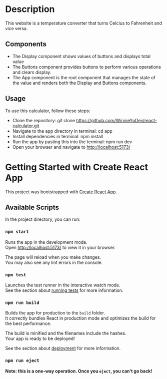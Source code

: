 # Description
This website is a temperature converter that turns Celcius to Fahrenheit and vice versa.



## Components
- The Display component shows values of buttons and displays total value 
- The Buttons component provides buttons to perform various operations and clears display. 
- The App component is the root component that manages the state of the value and renders both the Display and Buttons components. 

## Usage
To use this calculator, follow these steps: 

- Clone the repository: git clone https://github.com/WinnieYuDev/react-calculator.git 
- Navigate to the app directory in terminal: cd app 
- Install dependencies in terminal: npm install 
- Run the app by pasting this into the terminal: npm run dev 
- Open your browser and navigate to [http://localhost:5173/](http://localhost:5173/)

# Getting Started with Create React App

This project was bootstrapped with [Create React App](https://github.com/facebook/create-react-app).

## Available Scripts

In the project directory, you can run:

### `npm start`

Runs the app in the development mode.\
Open [http://localhost:5173/](http://localhost:5173/) to view it in your browser.

The page will reload when you make changes.\
You may also see any lint errors in the console.

### `npm test`

Launches the test runner in the interactive watch mode.\
See the section about [running tests](https://facebook.github.io/create-react-app/docs/running-tests) for more information.

### `npm run build`

Builds the app for production to the `build` folder.\
It correctly bundles React in production mode and optimizes the build for the best performance.

The build is minified and the filenames include the hashes.\
Your app is ready to be deployed!

See the section about [deployment](https://facebook.github.io/create-react-app/docs/deployment) for more information.

### `npm run eject`

**Note: this is a one-way operation. Once you `eject`, you can't go back!**
